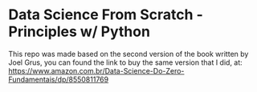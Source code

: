 # Data Science From Scratch - Principles w/ Python

This repo was made based on the second version of the book written by Joel Grus, you can found the link to buy the same version that I did, at:
https://www.amazon.com.br/Data-Science-Do-Zero-Fundamentais/dp/8550811769
